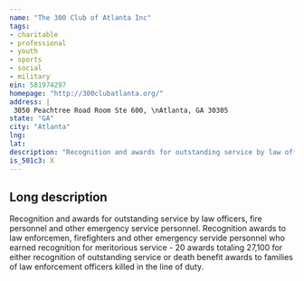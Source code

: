 ```yaml
---
name: "The 300 Club of Atlanta Inc"
tags:
- charitable
- professional
- youth
- sports
- social
- military
ein: 581974297
homepage: "http://300clubatlanta.org/"
address: |
 3050 Peachtree Road Room Ste 600, \nAtlanta, GA 30305
state: "GA"
city: "Atlanta"
lng: 
lat: 
description: "Recognition and awards for outstanding service by law officers, fire personnel and other emergency service personnel. "
is_501c3: X
---
```


## Long description

Recognition and awards for outstanding service by law officers, fire personnel and other emergency service personnel. Recognition awards to law enforcemen, firefighters and other emergency servide personnel who earned recognition for meritorious service - 20 awards totaling 27,100 for either recognition of outstanding service or death benefit awards to families of law enforcement officers killed in the line of duty. 
